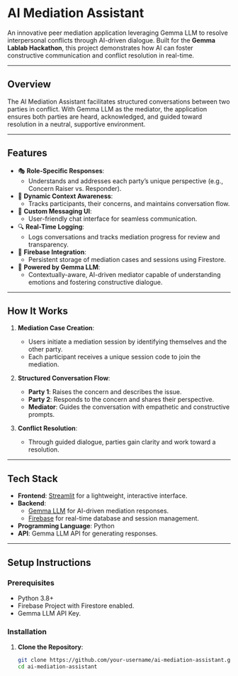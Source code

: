 # **AI Mediation Assistant**

An innovative peer mediation application leveraging Gemma LLM to resolve interpersonal conflicts through AI-driven dialogue. Built for the **Gemma Lablab Hackathon**, this project demonstrates how AI can foster constructive communication and conflict resolution in real-time.

---

## **Overview**

The AI Mediation Assistant facilitates structured conversations between two parties in conflict. With Gemma LLM as the mediator, the application ensures both parties are heard, acknowledged, and guided toward resolution in a neutral, supportive environment.

---

## **Features**
- 🎭 **Role-Specific Responses**:
  - Understands and addresses each party’s unique perspective (e.g., Concern Raiser vs. Responder).
- 🔄 **Dynamic Context Awareness**:
  - Tracks participants, their concerns, and maintains conversation flow.
- 💬 **Custom Messaging UI**:
  - User-friendly chat interface for seamless communication.
- 🔍 **Real-Time Logging**:
  - Logs conversations and tracks mediation progress for review and transparency.
- 🔗 **Firebase Integration**:
  - Persistent storage of mediation cases and sessions using Firestore.
- 🤖 **Powered by Gemma LLM**:
  - Contextually-aware, AI-driven mediator capable of understanding emotions and fostering constructive dialogue.

---

## **How It Works**

1. **Mediation Case Creation**:
   - Users initiate a mediation session by identifying themselves and the other party.
   - Each participant receives a unique session code to join the mediation.

2. **Structured Conversation Flow**:
   - **Party 1**: Raises the concern and describes the issue.
   - **Party 2**: Responds to the concern and shares their perspective.
   - **Mediator**: Guides the conversation with empathetic and constructive prompts.

3. **Conflict Resolution**:
   - Through guided dialogue, parties gain clarity and work toward a resolution.

---

## **Tech Stack**
- **Frontend**: [Streamlit](https://streamlit.io) for a lightweight, interactive interface.
- **Backend**:
  - [Gemma LLM](https://lablab.ai/) for AI-driven mediation responses.
  - [Firebase](https://firebase.google.com/) for real-time database and session management.
- **Programming Language**: Python
- **API**: Gemma LLM API for generating responses.

---

## **Setup Instructions**

### Prerequisites
- Python 3.8+
- Firebase Project with Firestore enabled.
- Gemma LLM API Key.

### Installation
1. **Clone the Repository**:
   ```bash
   git clone https://github.com/your-username/ai-mediation-assistant.git
   cd ai-mediation-assistant
